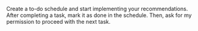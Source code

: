 Create a to-do schedule and start implementing your recommendations. After completing a task, mark it as done in the schedule. Then, ask for my permission to proceed with the next task.
